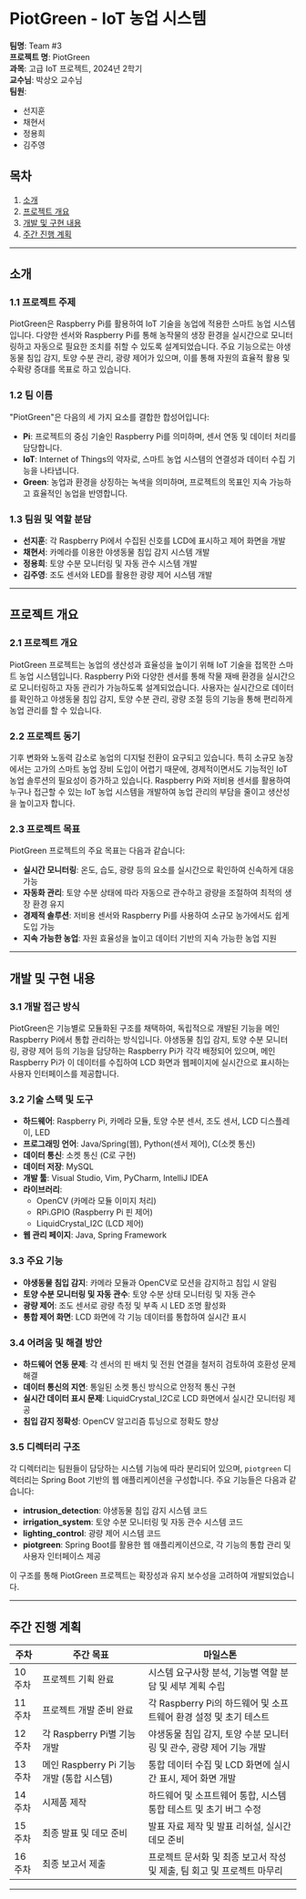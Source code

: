 # PiotGreen - IoT 농업 시스템

**팀명**: Team #3  
**프로젝트 명**: PiotGreen  
**과목**: 고급 IoT 프로젝트, 2024년 2학기  
**교수님**: 박상오 교수님  
**팀원**:
-  선지훈
-  채현서
-  정용희
-  김주영

## 목차
1. [소개](#소개)
2. [프로젝트 개요](#프로젝트-개요)
3. [개발 및 구현 내용](#개발-및-구현-내용)
4. [주간 진행 계획](#주간-진행-계획)

---

## 소개

### 1.1 프로젝트 주제
PiotGreen은 Raspberry Pi를 활용하여 IoT 기술을 농업에 적용한 스마트 농업 시스템입니다. 다양한 센서와 Raspberry Pi를 통해 농작물의 생장 환경을 실시간으로 모니터링하고 자동으로 필요한 조치를 취할 수 있도록 설계되었습니다. 주요 기능으로는 야생동물 침입 감지, 토양 수분 관리, 광량 제어가 있으며, 이를 통해 자원의 효율적 활용 및 수확량 증대를 목표로 하고 있습니다.

### 1.2 팀 이름
"PiotGreen"은 다음의 세 가지 요소를 결합한 합성어입니다:
- **Pi**: 프로젝트의 중심 기술인 Raspberry Pi를 의미하며, 센서 연동 및 데이터 처리를 담당합니다.
- **IoT**: Internet of Things의 약자로, 스마트 농업 시스템의 연결성과 데이터 수집 기능을 나타냅니다.
- **Green**: 농업과 환경을 상징하는 녹색을 의미하며, 프로젝트의 목표인 지속 가능하고 효율적인 농업을 반영합니다.

### 1.3 팀원 및 역할 분담
- **선지훈**: 각 Raspberry Pi에서 수집된 신호를 LCD에 표시하고 제어 화면을 개발
- **채현서**: 카메라를 이용한 야생동물 침입 감지 시스템 개발
- **정용희**: 토양 수분 모니터링 및 자동 관수 시스템 개발
- **김주영**: 조도 센서와 LED를 활용한 광량 제어 시스템 개발

---

## 프로젝트 개요

### 2.1 프로젝트 개요
PiotGreen 프로젝트는 농업의 생산성과 효율성을 높이기 위해 IoT 기술을 접목한 스마트 농업 시스템입니다. Raspberry Pi와 다양한 센서를 통해 작물 재배 환경을 실시간으로 모니터링하고 자동 관리가 가능하도록 설계되었습니다. 사용자는 실시간으로 데이터를 확인하고 야생동물 침입 감지, 토양 수분 관리, 광량 조절 등의 기능을 통해 편리하게 농업 관리를 할 수 있습니다.

### 2.2 프로젝트 동기
기후 변화와 노동력 감소로 농업의 디지털 전환이 요구되고 있습니다. 특히 소규모 농장에서는 고가의 스마트 농업 장비 도입이 어렵기 때문에, 경제적이면서도 기능적인 IoT 농업 솔루션의 필요성이 증가하고 있습니다. Raspberry Pi와 저비용 센서를 활용하여 누구나 접근할 수 있는 IoT 농업 시스템을 개발하여 농업 관리의 부담을 줄이고 생산성을 높이고자 합니다.

### 2.3 프로젝트 목표
PiotGreen 프로젝트의 주요 목표는 다음과 같습니다:
- **실시간 모니터링**: 온도, 습도, 광량 등의 요소를 실시간으로 확인하여 신속하게 대응 가능
- **자동화 관리**: 토양 수분 상태에 따라 자동으로 관수하고 광량을 조절하여 최적의 생장 환경 유지
- **경제적 솔루션**: 저비용 센서와 Raspberry Pi를 사용하여 소규모 농가에서도 쉽게 도입 가능
- **지속 가능한 농업**: 자원 효율성을 높이고 데이터 기반의 지속 가능한 농업 지원

---

## 개발 및 구현 내용

### 3.1 개발 접근 방식
PiotGreen은 기능별로 모듈화된 구조를 채택하여, 독립적으로 개발된 기능을 메인 Raspberry Pi에서 통합 관리하는 방식입니다. 야생동물 침입 감지, 토양 수분 모니터링, 광량 제어 등의 기능을 담당하는 Raspberry Pi가 각각 배정되어 있으며, 메인 Raspberry Pi가 이 데이터를 수집하여 LCD 화면과 웹페이지에 실시간으로 표시하는 사용자 인터페이스를 제공합니다.

### 3.2 기술 스택 및 도구
- **하드웨어**: Raspberry Pi, 카메라 모듈, 토양 수분 센서, 조도 센서, LCD 디스플레이, LED
- **프로그래밍 언어**: Java/Spring(웹), Python(센서 제어), C(소켓 통신)
- **데이터 통신**: 소켓 통신 (C로 구현)
- **데이터 저장**: MySQL
- **개발 툴**: Visual Studio, Vim, PyCharm, IntelliJ IDEA
- **라이브러리**:
  - OpenCV (카메라 모듈 이미지 처리)
  - RPi.GPIO (Raspberry Pi 핀 제어)
  - LiquidCrystal_I2C (LCD 제어)
- **웹 관리 페이지**: Java, Spring Framework

### 3.3 주요 기능
- **야생동물 침입 감지**: 카메라 모듈과 OpenCV로 모션을 감지하고 침입 시 알림
- **토양 수분 모니터링 및 자동 관수**: 토양 수분 상태 모니터링 및 자동 관수
- **광량 제어**: 조도 센서로 광량 측정 및 부족 시 LED 조명 활성화
- **통합 제어 화면**: LCD 화면에 각 기능 데이터를 통합하여 실시간 표시

### 3.4 어려움 및 해결 방안
- **하드웨어 연동 문제**: 각 센서의 핀 배치 및 전원 연결을 철저히 검토하여 호환성 문제 해결
- **데이터 통신의 지연**: 통일된 소켓 통신 방식으로 안정적 통신 구현
- **실시간 데이터 표시 문제**: LiquidCrystal_I2C로 LCD 화면에서 실시간 모니터링 제공
- **침입 감지 정확성**: OpenCV 알고리즘 튜닝으로 정확도 향상

### 3.5 디렉터리 구조
각 디렉터리는 팀원들이 담당하는 시스템 기능에 따라 분리되어 있으며, `piotgreen` 디렉터리는 Spring Boot 기반의 웹 애플리케이션을 구성합니다. 주요 기능들은 다음과 같습니다:

- **intrusion_detection**: 야생동물 침입 감지 시스템 코드
- **irrigation_system**: 토양 수분 모니터링 및 자동 관수 시스템 코드
- **lighting_control**: 광량 제어 시스템 코드
- **piotgreen**: Spring Boot를 활용한 웹 애플리케이션으로, 각 기능의 통합 관리 및 사용자 인터페이스 제공

이 구조를 통해 PiotGreen 프로젝트는 확장성과 유지 보수성을 고려하여 개발되었습니다.

---

## 주간 진행 계획

| 주차   | 주간 목표                                  | 마일스톤                                                                                       |
| ------ | ----------------------------------------- | --------------------------------------------------------------------------------------------- |
| 10주차 | 프로젝트 기획 완료                         | 시스템 요구사항 분석, 기능별 역할 분담 및 세부 계획 수립                                       |
| 11주차 | 프로젝트 개발 준비 완료                   | 각 Raspberry Pi의 하드웨어 및 소프트웨어 환경 설정 및 초기 테스트                               |
| 12주차 | 각 Raspberry Pi별 기능 개발               | 야생동물 침입 감지, 토양 수분 모니터링 및 관수, 광량 제어 기능 개발                              |
| 13주차 | 메인 Raspberry Pi 기능 개발 (통합 시스템) | 통합 데이터 수집 및 LCD 화면에 실시간 표시, 제어 화면 개발                                     |
| 14주차 | 시제품 제작                               | 하드웨어 및 소프트웨어 통합, 시스템 통합 테스트 및 초기 버그 수정                                |
| 15주차 | 최종 발표 및 데모 준비                    | 발표 자료 제작 및 발표 리허설, 실시간 데모 준비                                               |
| 16주차 | 최종 보고서 제출                          | 프로젝트 문서화 및 최종 보고서 작성 및 제출, 팀 회고 및 프로젝트 마무리                        |

---

